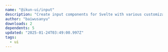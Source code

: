 ```yaml
---
name: "@ikun-ui/input"
description: "Create input components for Svelte with various customization options."
author: "baiwusanyu"
downloads: 2
dependents: 5
updated: "2025-01-24T03:49:00.997Z"
tags: 
  - ui
---
```

